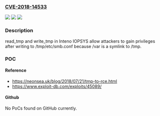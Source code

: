### [CVE-2018-14533](https://cve.mitre.org/cgi-bin/cvename.cgi?name=CVE-2018-14533)
![](https://img.shields.io/static/v1?label=Product&message=n%2Fa&color=blue)
![](https://img.shields.io/static/v1?label=Version&message=n%2Fa&color=blue)
![](https://img.shields.io/static/v1?label=Vulnerability&message=n%2Fa&color=brighgreen)

### Description

read_tmp and write_tmp in Inteno IOPSYS allow attackers to gain privileges after writing to /tmp/etc/smb.conf because /var is a symlink to /tmp.

### POC

#### Reference
- https://neonsea.uk/blog/2018/07/21/tmp-to-rce.html
- https://www.exploit-db.com/exploits/45089/

#### Github
No PoCs found on GitHub currently.

